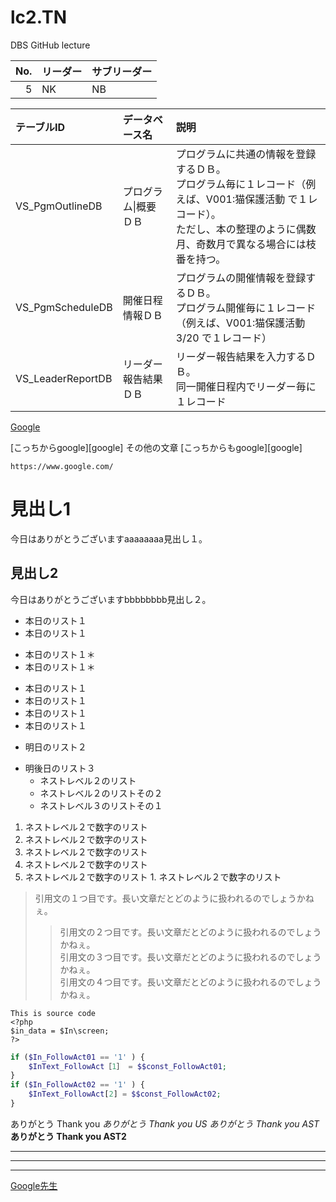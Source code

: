 # lc2.TN
DBS GitHub lecture

|No.|リーダー|サブリーダー|
|--:|:--|:--|
|5|NK|NB|

|テーブルID|データベース名|説明|
|:--|:--|:--|
|VS_PgmOutlineDB|プログラム\|概要ＤＢ|プログラムに共通の情報を登録するＤＢ。<br>プログラム毎に１レコード（例えば、V001:猫保護活動 で１レコード）。<br>ただし、本の整理のように偶数月、奇数月で異なる場合には枝番を持つ。|
|VS_PgmScheduleDB|開催日程情報ＤＢ|プログラムの開催情報を登録するＤＢ。<br>プログラム開催毎に１レコード（例えば、V001:猫保護活動3/20 で１レコード）|
|VS_LeaderReportDB|リーダー報告結果ＤＢ|リーダー報告結果を入力するＤＢ。<br>同一開催日程内でリーダー毎に１レコード|



[Google](https://www.google.co.jp/)

[こっちからgoogle][google]
その他の文章
[こっちからもgoogle][google]


    https://www.google.com/


# 見出し1
今日はありがとうございますaaaaaaaa見出し１。
## 見出し2
今日はありがとうございますbbbbbbbb見出し２。

- 本日のリスト１
- 本日のリスト１
* 本日のリスト１＊
* 本日のリスト１＊
- 本日のリスト１
- 本日のリスト１
- 本日のリスト１
- 本日のリスト１
* 明日のリスト２
- 明後日のリスト３
  +  ネストレベル２のリスト
  +  ネストレベル２のリストその２
    * ネストレベル３のリストその１

1. ネストレベル２で数字のリスト
  1. ネストレベル２で数字のリスト
  1. ネストレベル２で数字のリスト
1. ネストレベル２で数字のリスト
  1. ネストレベル２で数字のリスト
    1. ネストレベル２で数字のリスト

> 引用文の１つ目です。長い文章だとどのように扱われるのでしょうかねぇ。  
>> 引用文の２つ目です。長い文章だとどのように扱われるのでしょうかねぇ。  
>> 引用文の３つ目です。長い文章だとどのように扱われるのでしょうかねぇ。  
>> 引用文の４つ目です。長い文章だとどのように扱われるのでしょうかねぇ。   

    This is source code
    <?php
    $in_data = $In\screen;
    ?>

```php
if ($In_FollowAct01 == '1' ) {
    $InText_FollowAct［1］ = $$const_FollowAct01;
} 
if ($In_FollowAct02 == '1' ) {
    $InText_FollowAct[2] = $$const_FollowAct02;
} 
```


ありがとう Thank you 
_ありがとう Thank you US_
*ありがとう Thank you AST*
**ありがとう Thank you AST2**

___

---

***

[Google先生](https://www.google.co.jp/)












